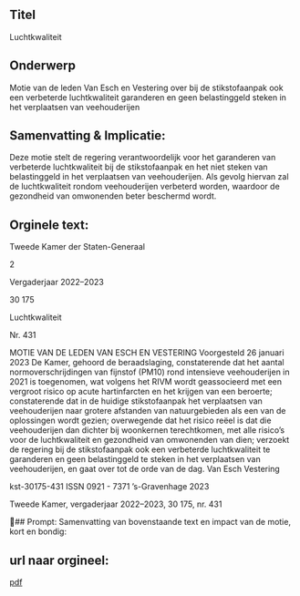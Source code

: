 ## Titel
Luchtkwaliteit
## Onderwerp
Motie van de leden Van Esch en Vestering over bij de stikstofaanpak ook een verbeterde luchtkwaliteit garanderen en geen belastinggeld steken in het verplaatsen van veehouderijen
## Samenvatting & Implicatie:

Deze motie stelt de regering verantwoordelijk voor het garanderen van verbeterde luchtkwaliteit bij de stikstofaanpak en het niet steken van belastinggeld in het verplaatsen van veehouderijen. Als gevolg hiervan zal de luchtkwaliteit rondom veehouderijen verbeterd worden, waardoor de gezondheid van omwonenden beter beschermd wordt.
## Orginele text:


Tweede Kamer der Staten-Generaal

2

Vergaderjaar 2022–2023

30 175

Luchtkwaliteit

Nr. 431

MOTIE VAN DE LEDEN VAN ESCH EN VESTERING
Voorgesteld 26 januari 2023
De Kamer,
gehoord de beraadslaging,
constaterende dat het aantal normoverschrijdingen van fijnstof (PM10)
rond intensieve veehouderijen in 2021 is toegenomen, wat volgens het
RIVM wordt geassocieerd met een vergroot risico op acute hartinfarcten
en het krijgen van een beroerte;
constaterende dat in de huidige stikstofaanpak het verplaatsen van
veehouderijen naar grotere afstanden van natuurgebieden als een van de
oplossingen wordt gezien;
overwegende dat het risico reëel is dat die veehouderijen dan dichter bij
woonkernen terechtkomen, met alle risico’s voor de luchtkwaliteit en
gezondheid van omwonenden van dien;
verzoekt de regering bij de stikstofaanpak ook een verbeterde luchtkwaliteit te garanderen en geen belastinggeld te steken in het verplaatsen van
veehouderijen,
en gaat over tot de orde van de dag.
Van Esch
Vestering

kst-30175-431
ISSN 0921 - 7371
’s-Gravenhage 2023

Tweede Kamer, vergaderjaar 2022–2023, 30 175, nr. 431

## Prompt:
Samenvatting van bovenstaande text en impact van de motie, kort en bondig:

## url naar orgineel:
[pdf](https://gegevensmagazijn.tweedekamer.nl/OData/v4/2.0/Document(cd8b465a-4395-48ae-8347-be5e6d4d5bb0)/resource)
